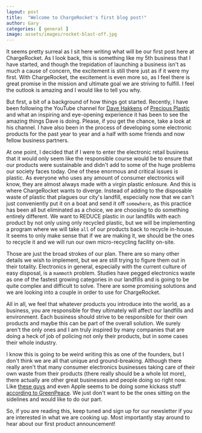 ```yaml
---
layout: post
title:  "Welcome to ChargeRocket's first blog post!"
author: Gary
categories: [ general ]
image: assets/images/rocket-blast-off.jpg
---
```

It seems pretty surreal as I sit here writing what will be our first post here at ChargeRocket. As I look back, this is something like my 5th business that I have started, and though the trepidation of launching a business isn't as much a cause of concern, the excitement is still there just as if it were my first. With ChargeRocket, the excitement is even more so, as I feel there is great promise in the mission and ultimate goal we are striving to fulfill. I feel the outlook is amazing and I would like to tell you why.

But first, a bit of a background of how things got started. Recently, I have been following the YouTube channel for [Dave Hakkens][dave-hakkens] of [Precious Plastic][precious-plastic] and what an inspiring and eye-opening experience it has been to see the amazing things Dave is doing. Please, if you get the chance, take a look at his channel. I have also been in the process of developing some electronic products for the past year to year and a half with some friends and now fellow business partners. 

At one point, I decided that if I were to enter the electronic retail business that it would only seem like the responsible course would be to ensure that our products were sustainable and didn't add to some of the huge problems our society faces today. One of these enormous and critical issues is plastic. As everyone who uses any amount of consumer electronics will know, they are almost always made with a virgin plastic enlosure. And this is where ChargeRocket wants to diverge. Instead of adding to the disposable waste of plastic that plagues our city's landfill, especially now that we can't just conveniently put it on a boat and send it off `somewhere`, as this practice has been all but eliminated as a choice, we are choosing to do something entirely different. We want to REDUCE plastic in our landfills with each product by not only using only recycled plastic, but we will be implementing a program where we will take `all` of our products back to recycle in-house. It seems to only make sense that if we are making it, we should be the ones to recycle it and we will run our own micro-recycling facility on-site.

Those are just the broad strokes of our plan. There are so many other details we wish to implement, but we are still trying to figure them out in their totality. Electronics in general, especially with the current culture of easy disposal, is a `mammoth` problem. Studies have pegged electronics waste as one of the fastest growing categories in our landfills and is going to be quite complex and difficult to solve. There are some promising solutions and we are looking into a couple in order to use for ChargeRocket.

All in all, we feel that whatever products you introduce into the world, as a business, you are responsible for they ultimately will affect our landfills and environment. Each business should strive to be responsible for their own products and maybe this can be part of the overall solution. We surely aren't the only ones and I am truly inspired by many companies that are doing a heck of job of policing not only their products, but in some cases their whole industry.

I know this is going to be weird writing this as one of the founders, but I don't think we are all that unique and ground-breaking. Although there really aren't that many consumer electronics businesses taking care of their own waste from their products (there really should be a whole lot more), there actually are other great businesses and people doing so right now. Like [these guys][fairphone] and even Apple seems to be doing some kickass stuff [according to GreenPeace][greenpeace-report]. We just don't want to be the ones sitting on the sidelines and would like to do our part.

So, if you are reading this, keep tuned and sign up for our newsletter if you are interested in what we are cooking up. Most importantly stay around to hear about our first product announcement!

[dave-hakkens]: https://davehakkens.nl/
[precious-plastic]: https://preciousplastic.com/
[fairphone]: https://www.fairphone.com/en/
[greenpeace-report]: https://www.greenpeace.org/usa/reports/greener-electronics-2017/
